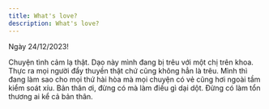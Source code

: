```yaml
---
title: What's love?
description: What's love?
---
```


Ngày 24/12/2023!

Chuyện tình cảm lạ thật. Dạo này mình đang bị trêu với một chị trên khoa. Thực ra mọi người đẩy thuyền thật chứ cũng không hẳn là trêu. Mình thì đang làm sao cho mọi thứ hài hòa mà mọi chuyện có vẻ cũng hơi ngoài tầm kiểm soát xíu. Bản thân ơi, đừng có mà làm điều gì dại dột. Đừng có làm tổn thương ai kể cả bản thân.
